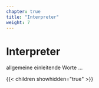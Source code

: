 ```yaml
---
chapter: true
title: "Interpreter"
weight: 7
---
```



# Interpreter

allgemeine einleitende Worte ...


{{< children showhidden="true" >}}
